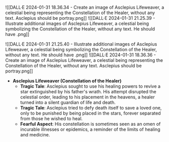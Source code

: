 ![[DALL·E 2024-01-31 18.36.34 - Create an image of Asclepius Lifeweaver, a celestial being representing the Constellation of the Healer, without any text. Asclepius should be portray.png]]
![[DALL·E 2024-01-31 21.25.39 - Illustrate additional images of Asclepius Lifeweaver, a celestial being symbolizing the Constellation of the Healer, without any text. He should have .png]]

![[DALL·E 2024-01-31 21.25.40 - Illustrate additional images of Asclepius Lifeweaver, a celestial being symbolizing the Constellation of the Healer, without any text. He should have .png]]
![[DALL·E 2024-01-31 18.36.36 - Create an image of Asclepius Lifeweaver, a celestial being representing the Constellation of the Healer, without any text. Asclepius should be portray.png]]

- **Asclepius Lifeweaver (Constellation of the Healer)**
	- **Tragic Tale**: Asclepius sought to use his healing powers to revive a star extinguished by his father's wrath. His attempt disrupted the celestial order, leading to his placement in the heavens, a healer turned into a silent guardian of life and death.
    - **Tragic Tale**: Asclepius tried to defy death itself to save a loved one, only to be punished by being placed in the stars, forever separated from those he wished to heal.
    - **Fearful Aspect**: His constellation is sometimes seen as an omen of incurable illnesses or epidemics, a reminder of the limits of healing and medicine.